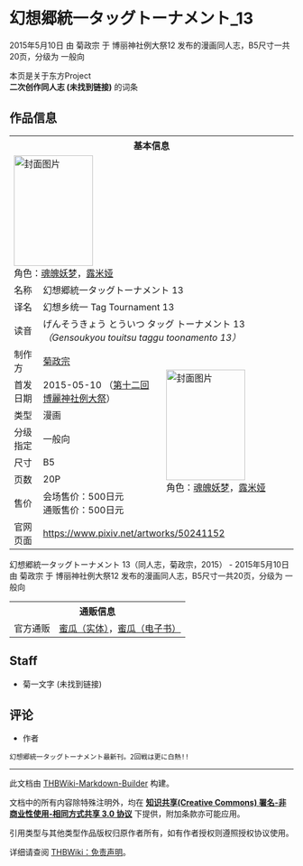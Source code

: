# 幻想郷統一タッグトーナメント_13

<!-- source html: G:\repos\THBWiki-Markdown-Builder\THBWikiMarkdown\Temp\main\3\35\ns0%3A%E5%B9%BB%E6%83%B3%E9%83%B7%E7%B5%B1%E4%B8%80%E3%82%BF%E3%83%83%E3%82%B0%E3%83%88%E3%83%BC%E3%83%8A%E3%83%A1%E3%83%B3%E3%83%88_13.html -->

2015年5月10日 由 菊政宗 于 博丽神社例大祭12 发布的漫画同人志，B5尺寸一共20页，分级为 一般向

本页是关于东方Project  
 **二次创作同人志 (未找到链接)** 的词条

## 作品信息

<table><tbody><tr><th colspan="3">基本信息</th></tr><tr><td class="cover-artwork-mobile" colspan="2"><a href="./文件-幻想郷統一タッグトーナメント_13封面.jpg.md" class="image" title="封面图片"><img alt="封面图片" src="https://upload.thwiki.cc/thumb/8/80/%E5%B9%BB%E6%83%B3%E9%83%B7%E7%B5%B1%E4%B8%80%E3%82%BF%E3%83%83%E3%82%B0%E3%83%88%E3%83%BC%E3%83%8A%E3%83%A1%E3%83%B3%E3%83%88_13%E5%B0%81%E9%9D%A2.jpg/140px-%E5%B9%BB%E6%83%B3%E9%83%B7%E7%B5%B1%E4%B8%80%E3%82%BF%E3%83%83%E3%82%B0%E3%83%88%E3%83%BC%E3%83%8A%E3%83%A1%E3%83%B3%E3%83%88_13%E5%B0%81%E9%9D%A2.jpg" decoding="async" loading="lazy" width="140" height="196" srcset="https://upload.thwiki.cc/thumb/8/80/%E5%B9%BB%E6%83%B3%E9%83%B7%E7%B5%B1%E4%B8%80%E3%82%BF%E3%83%83%E3%82%B0%E3%83%88%E3%83%BC%E3%83%8A%E3%83%A1%E3%83%B3%E3%83%88_13%E5%B0%81%E9%9D%A2.jpg/210px-%E5%B9%BB%E6%83%B3%E9%83%B7%E7%B5%B1%E4%B8%80%E3%82%BF%E3%83%83%E3%82%B0%E3%83%88%E3%83%BC%E3%83%8A%E3%83%A1%E3%83%B3%E3%83%88_13%E5%B0%81%E9%9D%A2.jpg 1.5x, https://upload.thwiki.cc/thumb/8/80/%E5%B9%BB%E6%83%B3%E9%83%B7%E7%B5%B1%E4%B8%80%E3%82%BF%E3%83%83%E3%82%B0%E3%83%88%E3%83%BC%E3%83%8A%E3%83%A1%E3%83%B3%E3%83%88_13%E5%B0%81%E9%9D%A2.jpg/280px-%E5%B9%BB%E6%83%B3%E9%83%B7%E7%B5%B1%E4%B8%80%E3%82%BF%E3%83%83%E3%82%B0%E3%83%88%E3%83%BC%E3%83%8A%E3%83%A1%E3%83%B3%E3%83%88_13%E5%B0%81%E9%9D%A2.jpg 2x" data-file-width="555" data-file-height="776"></a><div class="cover-char">角色：<a href="./魂魄妖梦.md" title="魂魄妖梦">魂魄妖梦</a>，<a href="./露米娅.md" title="露米娅">露米娅</a></div></td>
</tr><tr><td class="label">名称</td><td colspan="2"> 幻想郷統一タッグトーナメント 13 </td></tr><tr><td class="label">译名</td><td colspan="2"> 幻想乡统一 Tag Tournament 13 </td></tr><tr><td class="label">读音</td><td colspan="2"> げんそうきょう とういつ タッグ トーナメント 13 <i>（Gensoukyou touitsu taggu toonamento 13）</i> </td></tr><tr><td class="label">制作方</td><td><a href="./菊政宗.md" title="菊政宗">菊政宗</a></td><td class="cover-artwork" rowspan="7" style="min-width:196px;"><a href="./文件-幻想郷統一タッグトーナメント_13封面.jpg.md" class="image" title="封面图片"><img alt="封面图片" src="https://upload.thwiki.cc/thumb/8/80/%E5%B9%BB%E6%83%B3%E9%83%B7%E7%B5%B1%E4%B8%80%E3%82%BF%E3%83%83%E3%82%B0%E3%83%88%E3%83%BC%E3%83%8A%E3%83%A1%E3%83%B3%E3%83%88_13%E5%B0%81%E9%9D%A2.jpg/140px-%E5%B9%BB%E6%83%B3%E9%83%B7%E7%B5%B1%E4%B8%80%E3%82%BF%E3%83%83%E3%82%B0%E3%83%88%E3%83%BC%E3%83%8A%E3%83%A1%E3%83%B3%E3%83%88_13%E5%B0%81%E9%9D%A2.jpg" decoding="async" loading="lazy" width="140" height="196" srcset="https://upload.thwiki.cc/thumb/8/80/%E5%B9%BB%E6%83%B3%E9%83%B7%E7%B5%B1%E4%B8%80%E3%82%BF%E3%83%83%E3%82%B0%E3%83%88%E3%83%BC%E3%83%8A%E3%83%A1%E3%83%B3%E3%83%88_13%E5%B0%81%E9%9D%A2.jpg/210px-%E5%B9%BB%E6%83%B3%E9%83%B7%E7%B5%B1%E4%B8%80%E3%82%BF%E3%83%83%E3%82%B0%E3%83%88%E3%83%BC%E3%83%8A%E3%83%A1%E3%83%B3%E3%83%88_13%E5%B0%81%E9%9D%A2.jpg 1.5x, https://upload.thwiki.cc/thumb/8/80/%E5%B9%BB%E6%83%B3%E9%83%B7%E7%B5%B1%E4%B8%80%E3%82%BF%E3%83%83%E3%82%B0%E3%83%88%E3%83%BC%E3%83%8A%E3%83%A1%E3%83%B3%E3%83%88_13%E5%B0%81%E9%9D%A2.jpg/280px-%E5%B9%BB%E6%83%B3%E9%83%B7%E7%B5%B1%E4%B8%80%E3%82%BF%E3%83%83%E3%82%B0%E3%83%88%E3%83%BC%E3%83%8A%E3%83%A1%E3%83%B3%E3%83%88_13%E5%B0%81%E9%9D%A2.jpg 2x" data-file-width="555" data-file-height="776"></a><div class="cover-char">角色：<a href="./魂魄妖梦.md" title="魂魄妖梦">魂魄妖梦</a>，<a href="./露米娅.md" title="露米娅">露米娅</a></div></td>
</tr><tr><td class="label">首发日期</td><td>2015-05-10&#160;（<a href="/展会作品列表?e=%E5%8D%9A%E4%B8%BD%E7%A5%9E%E7%A4%BE%E4%BE%8B%E5%A4%A7%E7%A5%AD%2312">第十二回 博麗神社例大祭</a>）</td></tr><tr><td class="label">类型</td><td>漫画</td></tr><tr><td class="label">分级指定</td><td>一般向</td></tr><tr><td class="label">尺寸</td><td>B5</td></tr><tr><td class="label">页数</td><td>20P</td></tr><tr><td class="label">售价</td><td>会场售价：500日元<br>通贩售价：500日元</td></tr>
<tr><td class="label">官网页面</td><td colspan="2"><a rel="nofollow" class="external free" href="https://www.pixiv.net/artworks/50241152">https://www.pixiv.net/artworks/50241152</a></td></tr></tbody></table>

幻想郷統一タッグトーナメント 13（同人志，菊政宗，2015） - 2015年5月10日 由 菊政宗 于 博丽神社例大祭12 发布的漫画同人志，B5尺寸一共20页，分级为 一般向

<table><tbody><tr><th colspan="3">通贩信息</th></tr><tr><td class="label">官方通贩</td><td colspan="2"><a rel="nofollow" class="external text" href="https://www.melonbooks.co.jp/detail/detail.php?product_id=127187">蜜瓜（实体）</a>，<a rel="nofollow" class="external text" href="https://www.melonbooks.co.jp/detail/detail.php?product_id=246934">蜜瓜（电子书）</a></td></tr></tbody></table>



## Staff
- 菊一文字 (未找到链接)


## 评论
- 作者

```
幻想郷統一タッグトーナメント最新刊。2回戦は更に白熱!! 
```

  
  

  





---

此文档由 [THBWiki-Markdown-Builder](https://github.com/Delsin-Yu/THBWiki-Markdown-Builder) 构建。

文档中的所有内容除特殊注明外，均在 [**知识共享(Creative Commons) 署名-非商业性使用-相同方式共享 3.0 协议**](https://creativecommons.org/licenses/by-sa/3.0/deed.zh-hans) 下提供，附加条款亦可能应用。

引用类型与其他类型作品版权归原作者所有，如有作者授权则遵照授权协议使用。

详细请查阅 [THBWiki：免责声明](https://thbwiki.cc/THBWiki:%E5%85%8D%E8%B4%A3%E5%A3%B0%E6%98%8E)。


